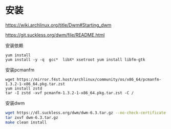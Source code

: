 # 安装

<https://wiki.archlinux.org/title/Dwm#Starting_dwm>

<https://git.suckless.org/dwm/file/README.html>

安装依赖

```纯文本
yum install 
yum install -y -q  gcc*  libX* xsetroot yum install libfm-gtk
```

安装pcmanfm

```纯文本
wget https://mirror.f4st.host/archlinux/community/os/x86_64/pcmanfm-1.3.2-1-x86_64.pkg.tar.zst
yum install zstd
tar -I zstd -xvf pcmanfm-1.3.2-1-x86_64.pkg.tar.zst -C /
```

安装dwm

```bash
wget https://dl.suckless.org/dwm/dwm-6.3.tar.gz --no-check-certificate
tar zxvf dwm-6.3.tar.gz
make clean install
```
